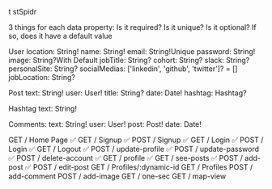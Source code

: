t stSpidr

3 things for each data property:
Is it required?
Is it unique?
Is it optional? If so, does it have a default value


User
location: String!
name: String!
email: String!Unique
password: String!
image: String?With Default
jobTitle: String?
cohort: String?
slack: String?
personalSite: String?
socialMedias: ['linkedin', 'github', 'twitter']? = []
jobLocation: String?

Post
text: String!
user: User!
title: String?
date: Date!
hashtag: Hashtag?

Hashtag
text: String!

Comments:
text: String!
user: User!
post: Post!
date: Date!



GET 	/ Home Page  ✅
GET		/ Signup ✅
POST	/ Signup ✅
GET		/ Login ✅
POST	/ Login ✅
GET		/ Logout ✅
POST	/ update-profile ✅
POST	/ update-password ✅
POST	/ delete-account ✅
GET		/ profile ✅
GET		/ see-posts ✅
POST	/ add-post ✅
POST 	/ edit-post
GET 	/ Profiles/:dynamic-id
GET 	/ Profiles
POST	/ add-comment
POST	/ add-image
GET		/ one-sec 
GET		/ map-view

